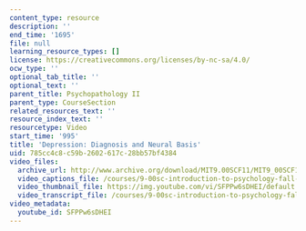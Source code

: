 ```yaml
---
content_type: resource
description: ''
end_time: '1695'
file: null
learning_resource_types: []
license: https://creativecommons.org/licenses/by-nc-sa/4.0/
ocw_type: ''
optional_tab_title: ''
optional_text: ''
parent_title: Psychopathology II
parent_type: CourseSection
related_resources_text: ''
resource_index_text: ''
resourcetype: Video
start_time: '995'
title: 'Depression: Diagnosis and Neural Basis'
uid: 785cc4c8-c59b-2602-617c-28bb57bf4384
video_files:
  archive_url: http://www.archive.org/download/MIT9.00SCF11/MIT9_00SCF11_lec21_300k.mp4
  video_captions_file: /courses/9-00sc-introduction-to-psychology-fall-2011/0bb74347960d595286ef2a23eda4eecf_SFPPw6sDHEI.vtt
  video_thumbnail_file: https://img.youtube.com/vi/SFPPw6sDHEI/default.jpg
  video_transcript_file: /courses/9-00sc-introduction-to-psychology-fall-2011/13fa544978ca7c20ad95cc638b84d608_SFPPw6sDHEI.pdf
video_metadata:
  youtube_id: SFPPw6sDHEI
---
```

